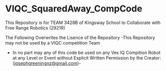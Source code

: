 # VIQC_SquaredAway_CompCode

This Repository is for TEAM 3428B of Kingsway School to Collaborate with Free Range Robotics (2921R)

The Following Overwrites the Lisence of the Repository
 -This Repository may not be used by a VIQC competition Team
 - In no part may any of this code be used on any Vex IQ Compition Robot at any Level or Event without Explicit Written Permission by the Creator: (josephgreeningnz@gmail.com)-
